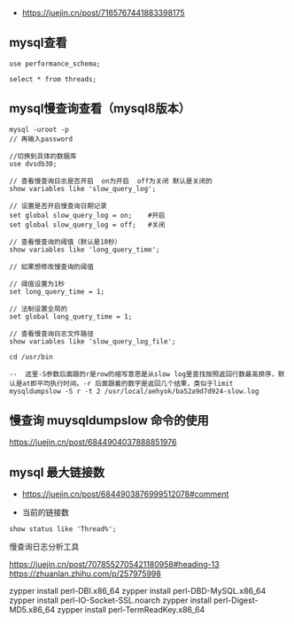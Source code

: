 - https://juejin.cn/post/7165767441883398175


## mysql查看
```
use performance_schema;

select * from threads;
```

## mysql慢查询查看（mysql8版本）
```
mysql -uroot -p
// 再输入password

//切换到具体的数据库
use dvsdb30; 

// 查看慢查询日志是否开启  on为开启  off为关闭 默认是关闭的
show variables like 'slow_query_log';

// 设置是否开启慢查询日期记录
set global slow_query_log = on;    #开启
set global slow_query_log = off;   #关闭

// 查看慢查询的阈值（默认是10秒）
show variables like 'long_query_time';

// 如果想修改慢查询的阈值

// 阈值设置为1秒
set long_query_time = 1;   

// 法制设置全局的
set global long_query_time = 1;   

// 查看慢查询日志文件路径
show variables like 'slow_query_log_file';

cd /usr/bin

--  这里-S参数后面跟的r是row的缩写意思是从slow log里查找按照返回行数最高排序，默认是at即平均执行时间。-r 后面跟着的数字是返回几个结果，类似于limit
mysqldumpslow -S r -t 2 /usr/local/aehyok/ba52a9d7d924-slow.log
```
## 慢查询 muysqldumpslow 命令的使用
https://juejin.cn/post/6844904037888851976

## mysql 最大链接数
  - https://juejin.cn/post/6844903876999512078#comment

  - 当前的链接数
  
  ```
  show status like 'Thread%';
  ```
  
  慢查询日志分析工具

  https://juejin.cn/post/7078552705421180958#heading-13
  https://zhuanlan.zhihu.com/p/257975998

 zypper install perl-DBI.x86_64
 zypper install perl-DBD-MySQL.x86_64
 zypper install perl-IO-Socket-SSL.noarch
 zypper install perl-Digest-MD5.x86_64
 zypper install perl-TermReadKey.x86_64

